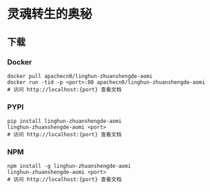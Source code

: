 # 灵魂转生的奥秘

## 下载

### Docker

```
docker pull apachecn0/linghun-zhuanshengde-aomi
docker run -tid -p <port>:80 apachecn0/linghun-zhuanshengde-aomi
# 访问 http://localhost:{port} 查看文档
```

### PYPI

```
pip install linghun-zhuanshengde-aomi
linghun-zhuanshengde-aomi <port>
# 访问 http://localhost:{port} 查看文档
```

### NPM

```
npm install -g linghun-zhuanshengde-aomi
linghun-zhuanshengde-aomi <port>
# 访问 http://localhost:{port} 查看文档
```